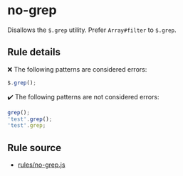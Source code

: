 # no-grep

Disallows the `$.grep` utility. Prefer `Array#filter` to `$.grep`.

## Rule details

❌ The following patterns are considered errors:
```js
$.grep();
```

✔️ The following patterns are not considered errors:
```js
grep();
'test'.grep();
'test'.grep;
```
## Rule source

* [rules/no-grep.js](../rules/no-grep.js)
